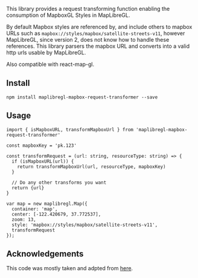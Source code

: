 This library provides a request transforming function enabling the consumption of MapboxGL Styles in MapLibreGL. 

By default Mapbox styles are referenced by, and include others to mapbox URLs such as `mapbox://styles/mapbox/satellite-streets-v11`, however MapLibreGL, since version 2, does not know how to handle these references. This library parsers the mapbox URL and converts into a valid http urls usable by MapLibreGL.

Also compatible with react-map-gl.

## Install
````
npm install maplibregl-mapbox-request-transformer --save
````

## Usage
````
import { isMapboxURL, transformMapboxUrl } from 'maplibregl-mapbox-request-transformer'

const mapboxKey = 'pk.123'

const transformRequest = (url: string, resourceType: string) => {
  if (isMapboxURL(url)) {
    return transformMapboxUrl(url, resourceType, mapboxKey)
  }
  
  // Do any other transforms you want
  return {url}
}

var map = new maplibregl.Map({
  container: 'map',
  center: [-122.420679, 37.772537],
  zoom: 13,
  style: 'mapbox://styles/mapbox/satellite-streets-v11',
  transformRequest
});
````

## Acknowledgements
This code was mostly taken and adpted from [here](https://github.com/maplibre/maplibre-gl-js/blob/04ff47d53ec16e17b92475fe9028c1477f6df02f/src/util/mapbox.ts).
